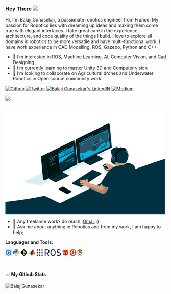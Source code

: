 ### Hey There <img src="https://media.giphy.com/media/hvRJCLFzcasrR4ia7z/giphy.gif" width="25px">
Hi, I'm Balaji Gunasekar, a passionate robotics engineer from France. My passion for Robotics lies with dreaming up ideas and making them come true with elegant interfaces. I take great care in the experience, architecture, and code quality of the things I build. I love to explore all domains in robotics to be more versatile and have multi-functional work. I have work experience in CAD Modelling, ROS, Gazebo, Python and C++

- 👀 I’m interested in ROS, Machine Learning, AI, Computer Vision, and Cad Designing
- 🌱 I’m currently learning to master Unity 3D and Computer vision
- 💞️ I’m looking to collaborate on Agricultural drones and Underwater Robotics in Open source community work.

<p><a href="https://github.com/thmsgbrt" target="_blank"><img alt="Github" src="https://img.shields.io/badge/GitHub-%2312100E.svg?&style=for-the-badge&logo=Github&logoColor=white" /></a> <a href="https://twitter.com/Guibz16" target="_blank"><img alt="Twitter" src="https://img.shields.io/badge/twitter-%231DA1F2.svg?&style=for-the-badge&logo=twitter&logoColor=white" /></a> <a href="https://www.linkedin.com/in/balaji-gunasekar-b35038185/" target="_blank"><img alt="Balaji Gunasekar's LinkedIN" src="https://img.shields.io/badge/linkedin-%230077B5.svg?&style=for-the-badge&logo=linkedin&logoColor=white" /></a> <a href="https://medium.com/@th.guibert" target="_blank"><img alt="Medium" src="https://img.shields.io/badge/medium-%2312100E.svg?&style=for-the-badge&logo=medium&logoColor=white" /></a>
</p>


![](https://visitor-badge.glitch.me/badge?page_id=balajigunasekar.balajigunasekar)
  </a>

<br />
  <img align="center" alt="GIF" src="https://github.com/BalajiGunasekar/BalajiGunasekar/blob/main/coder.gif?raw=true" width="500" height="320" />
  
- 💼 Any freelance work? do reach, [Gmail](mailto:balajigunasekeran22@gmail.com) :)
- 💬 Ask me about anything in Robotics and from my work, I am happy to help;

**Languages and Tools:**  

<code><img height="20" src="https://github.com/BalajiGunasekar/BalajiGunasekar/blob/main/c%2B%2B.jpg"></code>
<code><img height="20" src="https://github.com/BalajiGunasekar/BalajiGunasekar/blob/main/python-logo.png"></code>
<code><img height="20" src="https://github.com/BalajiGunasekar/BalajiGunasekar/blob/main/Git-Icon-Black.png"></code>
<code><img height="20" src="https://github.com/BalajiGunasekar/BalajiGunasekar/blob/main/Matlab_Logo.png"></code>
<code><img height="20" src="https://github.com/BalajiGunasekar/BalajiGunasekar/blob/main/ros_icon.png"></code>
<code><img height="20" src="https://github.com/BalajiGunasekar/BalajiGunasekar/blob/main/Solid_works.jpg"></code>
<code><img height="20" src="https://github.com/BalajiGunasekar/BalajiGunasekar/blob/main/ubuntu.png"></code>
<code><img height="20" src="https://github.com/BalajiGunasekar/BalajiGunasekar/blob/main/Gazebo.png"></code>



<br />

📈 **My Github Stats**

<p align="left"> <img src="https://github-readme-stats.vercel.app/api?username=BalajiGunasekar&show_icons=true&theme=gotham" alt="BalajiGunasekar" />


